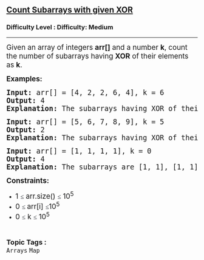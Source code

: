<h2><a href="https://www.geeksforgeeks.org/problems/count-subarray-with-given-xor/1">Count Subarrays with given XOR</a></h2><h3>Difficulty Level : Difficulty: Medium</h3><hr><div class="problems_problem_content__Xm_eO" style="user-select: auto;"><p style="user-select: auto;"><span style="font-size: 14pt; user-select: auto;">Given an array of integers <strong style="user-select: auto;">arr[]</strong> and a number <strong style="user-select: auto;">k</strong>, count the number of subarrays having <strong style="user-select: auto;">XOR</strong> of their elements as <strong style="user-select: auto;">k</strong>.</span></p>
<p style="user-select: auto;"><span style="font-size: 14pt; user-select: auto;"><strong style="user-select: auto;">Examples:&nbsp;<br style="user-select: auto;"></strong></span></p>
<pre style="user-select: auto;"><span style="font-size: 14pt; user-select: auto;"><strong style="user-select: auto;">Input:</strong> arr[] = [4, 2, 2, 6, 4], k = 6</span><br style="user-select: auto;"><span style="font-size: 14pt; user-select: auto;"><strong style="user-select: auto;">Output:</strong> 4</span><br style="user-select: auto;"><span style="font-size: 14pt; user-select: auto;"><strong style="user-select: auto;">Explanation:</strong> The subarrays having XOR of their elements as 6 are [4, 2], [4, 2, 2, 6, 4], [2, 2, 6], and [6]. Hence, the answer is 4.</span></pre>
<pre style="user-select: auto;"><span style="font-size: 14pt; user-select: auto;"><strong style="user-select: auto;">Input:</strong> arr[] = [5, 6, 7, 8, 9], k = 5</span><br style="user-select: auto;"><span style="font-size: 14pt; user-select: auto;"><strong style="user-select: auto;">Output:</strong> 2</span><br style="user-select: auto;"><span style="font-size: 14pt; user-select: auto;"><strong style="user-select: auto;">Explanation:</strong> The subarrays having XOR of their elements as 5 are [5] and [5, 6, 7, 8, 9]. Hence, the answer is 2.</span></pre>
<pre style="user-select: auto;"><span style="font-size: 14pt; user-select: auto;"><strong style="user-select: auto;">Input:</strong> arr[] = [1, 1, 1, 1], k = 0</span><br style="user-select: auto;"><span style="font-size: 14pt; user-select: auto;"><strong style="user-select: auto;">Output:</strong> 4</span><br style="user-select: auto;"><span style="font-size: 14pt; user-select: auto;"><strong style="user-select: auto;">Explanation:</strong> The subarrays are [1, 1], [1, 1], [1, 1] and [1, 1, 1, 1].</span></pre>
<p style="user-select: auto;"><span style="font-size: 14pt; user-select: auto;"><strong style="user-select: auto;">Constraints:</strong></span></p>
<ul style="user-select: auto;">
<li style="user-select: auto;"><span style="font-size: 14pt; user-select: auto;">1&nbsp;<span style="color: rgb(30, 34, 41); font-family: Nunito; font-size: 17px; background-color: rgb(255, 255, 255); user-select: auto;">≤</span>&nbsp;arr.size()&nbsp;<span style="color: rgb(30, 34, 41); font-family: Nunito; font-size: 17px; background-color: rgb(255, 255, 255); user-select: auto;">≤</span>&nbsp;10<sup style="user-select: auto;">5</sup></span></li>
<li style="user-select: auto;"><span style="font-size: 14pt; user-select: auto;">0&nbsp;<span style="color: rgb(30, 34, 41); font-family: Nunito; font-size: 17px; background-color: rgb(255, 255, 255); user-select: auto;">≤ </span>arr[i] <span style="color: rgb(30, 34, 41); font-family: Nunito; font-size: 17px; background-color: rgb(255, 255, 255); user-select: auto;">≤</span>10<sup style="user-select: auto;">5</sup></span></li>
<li style="user-select: auto;"><span style="font-size: 14pt; user-select: auto;">0&nbsp;<span style="color: rgb(30, 34, 41); font-family: Nunito; font-size: 17px; background-color: rgb(255, 255, 255); user-select: auto;">≤</span> k&nbsp;<span style="color: rgb(30, 34, 41); font-family: Nunito; font-size: 17px; background-color: rgb(255, 255, 255); user-select: auto;">≤</span>&nbsp;10<sup style="user-select: auto;">5</sup></span></li>
</ul></div><br><p><span style=font-size:18px><strong>Topic Tags : </strong><br><code>Arrays</code>&nbsp;<code>Map</code>&nbsp;